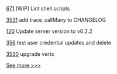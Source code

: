 
[671](https://github.com/hyperledger/fabric-samples/pull/671) [WIP] Lint shell scripts

[3531](https://github.com/hyperledger/besu/pull/3531) add trace_callMany to CHANGELOG

[120](https://github.com/hyperledger-labs/orion-sdk-go/pull/120) Update server version to v0.2.2

[356](https://github.com/hyperledger-labs/orion-server/pull/356) test user credential updates and delete

[3530](https://github.com/hyperledger/besu/pull/3530) upgrade vertx


[See more >>>](https://start-here.hyperledger.org/pull-requests)

